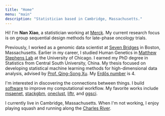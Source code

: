 ```yaml
---
title: "Home"
menu: "main"
description: "Statistician based in Cambridge, Massachusetts."
---
```


Hi! I'm **Nan Xiao**, a statistician working at [Merck](https://www.merck.com/).
My current research focus is on group sequential design methods for late-phase oncology trials.

Previously, I worked as a genomic data scientist at [Seven Bridges](https://www.sevenbridges.com/) in Boston, Massachusetts.
Earlier in my career, I studied Human Genetics in [Matthew Stephens Lab](https://stephenslab.uchicago.edu/) at the University of Chicago.
I earned my PhD degree in Statistics from Central South University, China.
My thesis focused on developing statistical machine learning methods for high-dimensional data analysis,
advised by [Prof. Qing-Song Xu](https://scholar.google.com/citations?user=b98MXiYAAAAJ&hl=en).
My [Erdős number](https://mathscinet.ams.org/mathscinet/collaborationFiltered.html?group_target=189017&group_source=1129576) is 4.

I'm interested in discovering the connections between things.
I build [software](https://nanx.me/software/) to improve my computational workflow.
My favorite works include [msaenet](https://nanx.me/msaenet/), [stackgbm](https://nanx.me/stackgbm/), [oneclust](https://nanx.me/oneclust/), [liftr](https://liftr.me/), and [ggsci](https://nanx.me/ggsci/).

I currently live in Cambridge, Massachusetts.
When I'm not working, I enjoy playing squash and running along the [Charles River](https://unsplash.com/photos/Npxns5Xj2YQ).
